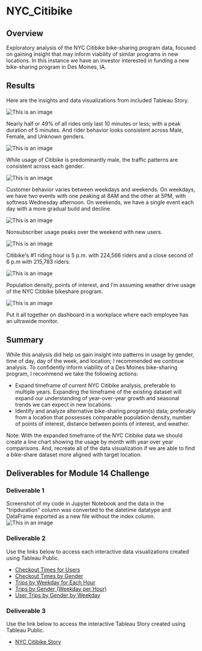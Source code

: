 # NYC_Citibike

## Overview
Exploratory analysis of the NYC Citibike bike-sharing program data, focused on gaining insight that may inform viability of similar programs in new locations. In this instance we have an investor interested in funding a new bike-sharing program in Des Moines, IA. 

## Results
Here are the insights and data visualizations from included Tableau Story.

![This is an image](https://github.com/krisnagoda/NYC_Citibike/blob/630d6d745e9cd3a4770f250b96f300cdb9e1c4d1/mc14-1.png)

Nearly half or 49% of all rides only last 10 minutes or less; with a peak duration of 5 minutes. And rider behavior looks consistent across Male, Female, and Unknown genders.

![This is an image](https://github.com/krisnagoda/NYC_Citibike/blob/630d6d745e9cd3a4770f250b96f300cdb9e1c4d1/mc14-2.png)

While usage of Citibike is predominantly male, the traffic patterns are consistent across each gender.

![This is an image](https://github.com/krisnagoda/NYC_Citibike/blob/630d6d745e9cd3a4770f250b96f300cdb9e1c4d1/mc14-3.png)

Customer behavior varies between weekdays and weekends. On weekdays, we have two events with one peaking at 8AM and the other at 5PM, with softness Wednesday afternoon. On weekends, we have a single event each day with a more gradual build and decline. 

![This is an image](https://github.com/krisnagoda/NYC_Citibike/blob/630d6d745e9cd3a4770f250b96f300cdb9e1c4d1/mc14-4.png)

Nonsubscriber usage peaks over the weekend with new users.

![This is an image](https://github.com/krisnagoda/NYC_Citibike/blob/630d6d745e9cd3a4770f250b96f300cdb9e1c4d1/mc14-5.png)

Citibike's #1 riding hour is 5 p.m. with 224,566 riders and a close second of 6 p.m with 215,783 riders.

![This is an image](https://github.com/krisnagoda/NYC_Citibike/blob/630d6d745e9cd3a4770f250b96f300cdb9e1c4d1/mc14-6.png)

Population density, points of interest, and I’m assuming weather drive usage of the NYC Citibike bikeshare program.

![This is an image](https://github.com/krisnagoda/NYC_Citibike/blob/17ef99082281caa5cbf019bf2eb35060b169a4c3/mc14-7.png)

Put it all together on dashboard in a workplace where each employee has an ultrawide monitor.

## Summary
While this analysis did help us gain insight into patterns in usage by gender, time of day, day of the week, and location; I recommended we continue analysis. To confidently inform viability of a Des Moines bike-sharing program, I recommend we take the following actions:
 - Expand timeframe of current NYC Citibike analysis, preferable to multiple years. Expanding the timeframe of the existing dataset will expand our understanding of year-over-year growth and seasonal trends we can expect in new locations.
 - Identify and analyze alternative bike-sharing program(s) data; preferably from a location that possesses comparable population density, number of points of interest, distance between points of interest, and weather. 

Note: With the expanded timeframe of the NYC Citibike data we should create a line chart showing the usage by month with year over year comparisons. And, recreate all of the data visualization if we are able to find a bike-share dataset more aligned with target location. 

## Deliverables for Module 14 Challenge

### Deliverable 1
Screenshot of my code in Jupyter Notebook and the data in the "tripduration" column was converted to the datetime datatype and DataFrame exported as a new file without the index column.
![This in an image](https://github.com/krisnagoda/NYC_Citibike/blob/92ccd83b20360da03cbca01dc29dbda094e34045/Module%2014%20Challenge%20-%20Deliverable%201.png)

### Deliverable 2 
Use the links below to access each interactive data visualizations created using Tableau Public.
 - [Checkout Times for Users](https://public.tableau.com/shared/2YHH2TDNM?:display_count=n&:origin=viz_share_link)
 - [Checkout Times by Gender](https://public.tableau.com/views/Module14Challenge-CheckoutTimesbyGender_16696873281820/CheckoutTimesbyGender?:language=en-US&:display_count=n&:origin=viz_share_link)
 - [Trips by Weekday for Each Hour](https://public.tableau.com/views/Module14Challenge-TripsbyWeekdayforEachHour/TripsbyWeekdayforEachHour?:language=en-US&publish=yes&:display_count=n&:origin=viz_share_link)
 - [Trips by Gender (Weekday per Hour)](https://public.tableau.com/views/Module14Challenge-UserTripsbyGenderbyWeekday_16696953954610/TripsbyGenderWeekdayperHour?:language=en-US&publish=yes&:display_count=n&:origin=viz_share_link)
 - [User Trips by Gender by Weekday](https://public.tableau.com/views/Module14Challenge-UserTripsbyGenderbyWeekday_16696953954610/UserTripsbyGenderbyWeekday?:language=en-US&publish=yes&:display_count=n&:origin=viz_share_link)

### Deliverable 3
Use the link below to access the interactive Tableau Story created using Tableau Public.
 - [NYC Citibike Story](https://public.tableau.com/views/Module14Challenge-NYCCitibikeStory/NYCCitibikeStory?:language=en-US&publish=yes&:display_count=n&:origin=viz_share_link)
